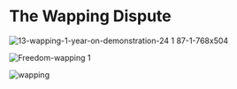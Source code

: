 # The Wapping Dispute


![13-wapping-1-year-on-demonstration-24 1 87-1-768x504](https://user-images.githubusercontent.com/25156451/125210400-7e30d280-e297-11eb-9488-4b0d42bb8cb7.jpg)

![Freedom-wapping 1](https://user-images.githubusercontent.com/25156451/125210403-825cf000-e297-11eb-88c9-0cd1f8769b50.jpg)

![wapping](https://user-images.githubusercontent.com/25156451/125210404-8426b380-e297-11eb-839d-8ccee542edb4.jpg)


